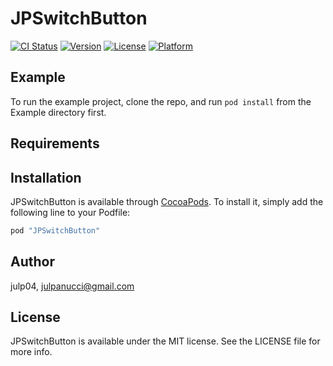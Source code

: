# JPSwitchButton

[![CI Status](http://img.shields.io/travis/julp04/JPSwitchButton.svg?style=flat)](https://travis-ci.org/julp04/JPSwitchButton)
[![Version](https://img.shields.io/cocoapods/v/JPSwitchButton.svg?style=flat)](http://cocoapods.org/pods/JPSwitchButton)
[![License](https://img.shields.io/cocoapods/l/JPSwitchButton.svg?style=flat)](http://cocoapods.org/pods/JPSwitchButton)
[![Platform](https://img.shields.io/cocoapods/p/JPSwitchButton.svg?style=flat)](http://cocoapods.org/pods/JPSwitchButton)

## Example

To run the example project, clone the repo, and run `pod install` from the Example directory first.

## Requirements

## Installation

JPSwitchButton is available through [CocoaPods](http://cocoapods.org). To install
it, simply add the following line to your Podfile:

```ruby
pod "JPSwitchButton"
```

## Author

julp04, julpanucci@gmail.com

## License

JPSwitchButton is available under the MIT license. See the LICENSE file for more info.
